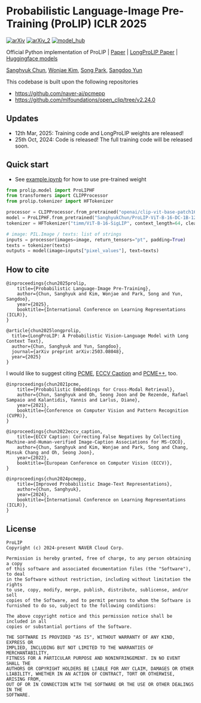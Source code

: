 # Probabilistic Language-Image Pre-Training (ProLIP) ICLR 2025

[![arXiv](https://img.shields.io/badge/ProLIP_arXiv-2410.18857-b31b1b.svg)](https://arxiv.org/abs/2410.18857)
[![arXiv_2](https://img.shields.io/badge/LongProLIP_arXiv-2503.08048-b31b1b.svg)](https://arxiv.org/abs/2503.08048)
[![model_hub](https://img.shields.io/badge/HuggingFace-Hub-blue.svg)](https://huggingface.co/collections/SanghyukChun/prolip-6712595dfc87fd8597350291)

Official Python implementation of ProLIP | [Paper](https://arxiv.org/abs/2410.18857) | [LongProLIP Paper](https://arxiv.org/abs/2503.08048) | [Huggingface models](https://huggingface.co/collections/SanghyukChun/prolip-6712595dfc87fd8597350291)

[Sanghyuk Chun](https://sanghyukchun.github.io/home/), [Wonjae Kim](https://wonjae.kim/), [Song Park](https://8uos.github.io/), [Sangdoo Yun](https://sangdooyun.github.io/)

This codebase is built upon the following repositories

- https://github.com/naver-ai/pcmepp
- https://github.com/mlfoundations/open_clip/tree/v2.24.0

## Updates

- 12th Mar, 2025: Training code and LongProLIP weights are released!
- 25th Oct, 2024: Code is released! The full training code will be released soon.

## Quick start

- See [example.ipynb](src/example.ipynb) for how to use pre-trained weight

```python
from prolip.model import ProLIPHF
from transformers import CLIPProcessor
from prolip.tokenizer import HFTokenizer

processor = CLIPProcessor.from_pretrained("openai/clip-vit-base-patch16")
model = ProLIPHF.from_pretrained("SanghyukChun/ProLIP-ViT-B-16-DC-1B-12_8B")
tokenizer = HFTokenizer("timm/ViT-B-16-SigLIP", context_length=64, clean="canonicalize")

# image: PIL.Image / texts: list of strings
inputs = processor(images=image, return_tensors="pt", padding=True)
texts = tokenizer(texts)
outputs = model(image=inputs["pixel_values"], text=texts)
```

## How to cite

```
@inproceedings{chun2025prolip,
    title={Probabilistic Language-Image Pre-Training},
    author={Chun, Sanghyuk and Kim, Wonjae and Park, Song and Yun, Sangdoo},
    year={2025},
    booktitle={International Conference on Learning Representations (ICLR)},
}

@article{chun2025longprolip,
  title={LongProLIP: A Probabilistic Vision-Language Model with Long Context Text},
  author={Chun, Sanghyuk and Yun, Sangdoo},
  journal={arXiv preprint arXiv:2503.08048},
  year={2025}
}
```

I would like to suggest citing [PCME](https://github.com/naver-ai/pcme), [ECCV Caption](https://github.com/naver-ai/eccv-caption) and [PCME++](https://github.com/naver-ai/pcmepp), too.
```
@inproceedings{chun2021pcme,
    title={Probabilistic Embeddings for Cross-Modal Retrieval},
    author={Chun, Sanghyuk and Oh, Seong Joon and De Rezende, Rafael Sampaio and Kalantidis, Yannis and Larlus, Diane},
    year={2021},
    booktitle={Conference on Computer Vision and Pattern Recognition (CVPR)},
}

@inproceedings{chun2022eccv_caption,
    title={ECCV Caption: Correcting False Negatives by Collecting Machine-and-Human-verified Image-Caption Associations for MS-COCO}, 
    author={Chun, Sanghyuk and Kim, Wonjae and Park, Song and Chang, Minsuk Chang and Oh, Seong Joon},
    year={2022},
    booktitle={European Conference on Computer Vision (ECCV)},
}

@inproceedings{chun2024pcmepp,
    title={Improved Probabilistic Image-Text Representations},
    author={Chun, Sanghyuk},
    year={2024},
    booktitle={International Conference on Learning Representations (ICLR)},
}
```

## License

```
ProLIP
Copyright (c) 2024-present NAVER Cloud Corp.

Permission is hereby granted, free of charge, to any person obtaining a copy
of this software and associated documentation files (the "Software"), to deal
in the Software without restriction, including without limitation the rights
to use, copy, modify, merge, publish, distribute, sublicense, and/or sell
copies of the Software, and to permit persons to whom the Software is
furnished to do so, subject to the following conditions:

The above copyright notice and this permission notice shall be included in all
copies or substantial portions of the Software.

THE SOFTWARE IS PROVIDED "AS IS", WITHOUT WARRANTY OF ANY KIND, EXPRESS OR
IMPLIED, INCLUDING BUT NOT LIMITED TO THE WARRANTIES OF MERCHANTABILITY,
FITNESS FOR A PARTICULAR PURPOSE AND NONINFRINGEMENT. IN NO EVENT SHALL THE
AUTHORS OR COPYRIGHT HOLDERS BE LIABLE FOR ANY CLAIM, DAMAGES OR OTHER
LIABILITY, WHETHER IN AN ACTION OF CONTRACT, TORT OR OTHERWISE, ARISING FROM,
OUT OF OR IN CONNECTION WITH THE SOFTWARE OR THE USE OR OTHER DEALINGS IN THE
SOFTWARE.
```
